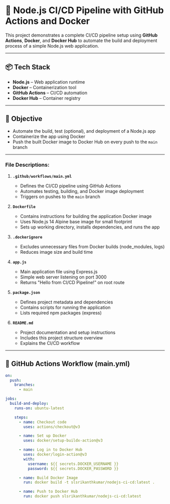# 🚀 Node.js CI/CD Pipeline with GitHub Actions and Docker

This project demonstrates a complete CI/CD pipeline setup using **GitHub Actions**, **Docker**, and **Docker Hub** to automate the build and deployment process of a simple Node.js web application.

---

## 📦 Tech Stack

- **Node.js** – Web application runtime
- **Docker** – Containerization tool
- **GitHub Actions** – CI/CD automation
- **Docker Hub** – Container registry

---

## 🎯 Objective

- Automate the build, test (optional), and deployment of a Node.js app
- Containerize the app using Docker
- Push the built Docker image to Docker Hub on every push to the `main` branch

---

### File Descriptions:

1. **`.github/workflows/main.yml`**  
   - Defines the CI/CD pipeline using GitHub Actions
   - Automates testing, building, and Docker image deployment
   - Triggers on pushes to the `main` branch

2. **`Dockerfile`**  
   - Contains instructions for building the application Docker image
   - Uses Node.js 14 Alpine base image for small footprint
   - Sets up working directory, installs dependencies, and runs the app

3. **`.dockerignore`**  
   - Excludes unnecessary files from Docker builds (node_modules, logs)
   - Reduces image size and build time

4. **`app.js`**  
   - Main application file using Express.js
   - Simple web server listening on port 3000
   - Returns "Hello from CI/CD Pipeline!" on root route

5. **`package.json`**  
   - Defines project metadata and dependencies
   - Contains scripts for running the application
   - Lists required npm packages (express)

6. **`README.md`**  
   - Project documentation and setup instructions
   - Includes this project structure overview
   - Explains the CI/CD workflow


---

## 🔧 GitHub Actions Workflow (main.yml)

```yaml
on:
  push:
    branches:
      - main

jobs:
  build-and-deploy:
    runs-on: ubuntu-latest

    steps:
      - name: Checkout code
        uses: actions/checkout@v3

      - name: Set up Docker
        uses: docker/setup-buildx-action@v3

      - name: Log in to Docker Hub
        uses: docker/login-action@v3
        with:
          username: ${{ secrets.DOCKER_USERNAME }}
          password: ${{ secrets.DOCKER_PASSWORD }}

      - name: Build Docker Image
        run: docker build -t slsrikanthkumar/nodejs-ci-cd:latest .

      - name: Push to Docker Hub
        run: docker push slsrikanthkumar/nodejs-ci-cd:latest

